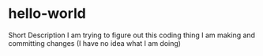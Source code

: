 # hello-world
Short Description
I am trying to figure out this coding thing
I am making and committing changes (I have no idea what I am doing)
